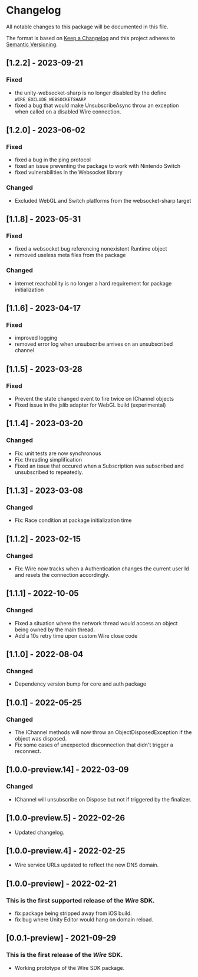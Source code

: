 # Changelog
All notable changes to this package will be documented in this file.

The format is based on [Keep a Changelog](http://keepachangelog.com/en/1.0.0/)
and this project adheres to [Semantic Versioning](http://semver.org/spec/v2.0.0.html).

## [1.2.2] - 2023-09-21
### Fixed
* the unity-websocket-sharp is no longer disabled by the define `WIRE_EXCLUDE_WEBSOCKETSHARP`
* fixed a bug that would make UnsubscribeAsync throw an exception when called on a disabled Wire connection.

## [1.2.0] - 2023-06-02
### Fixed
* fixed a bug in the ping protocol
* fixed an issue preventing the package to work with Nintendo Switch
* fixed vulnerabilities in the Websocket library
### Changed
* Excluded WebGL and Switch platforms from the websocket-sharp target

## [1.1.8] - 2023-05-31
### Fixed
* fixed a websocket bug referencing nonexistent Runtime object
* removed useless meta files from the package
### Changed
* internet reachability is no longer a hard requirement for package initialization

## [1.1.6] - 2023-04-17
### Fixed
* improved logging
* removed error log when unsubscribe arrives on an unsubscribed channel

## [1.1.5] - 2023-03-28
### Fixed
* Prevent the state changed event to fire twice on IChannel objects
* Fixed issue in the jslib adapter for WebGL build (experimental)

## [1.1.4] - 2023-03-20
### Changed
* Fix: unit tests are now synchronous
* Fix: threading simplification
* Fixed an issue that occured when a Subscription was subscribed and unsubscribed to repeatedly.

## [1.1.3] - 2023-03-08
### Changed
* Fix: Race condition at package initialization time

## [1.1.2] - 2023-02-15
### Changed
* Fix: Wire now tracks when a Authentication changes the current user Id and resets the connection accordingly.

## [1.1.1] - 2022-10-05
### Changed
* Fixed a situation where the network thread would access an object being owned by the main thread.
* Add a 10s retry time upon custom Wire close code

## [1.1.0] - 2022-08-04
### Changed
* Dependency version bump for core and auth package

## [1.0.1] - 2022-05-25
### Changed
  * The IChannel methods will now throw an ObjectDisposedException if the object was disposed.
  * Fix some cases of unexpected disconnection that didn't trigger a reconnect.

## [1.0.0-preview.14] - 2022-03-09
### Changed
  * IChannel will unsubscribe on Dispose but not if triggered by the finalizer.

## [1.0.0-preview.5] - 2022-02-26
  * Updated changelog.

## [1.0.0-preview.4] - 2022-02-25
  * Wire service URLs updated to reflect the new DNS domain.

## [1.0.0-preview] - 2022-02-21
### This is the first supported release of the *Wire* SDK.
  * fix package being stripped away from iOS build.
  * fix bug where Unity Editor would hang on domain reload.

## [0.0.1-preview] - 2021-09-29
### This is the first release of the *Wire* SDK.
- Working prototype of the Wire SDK package.
